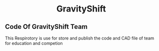 <h1 align="center">GravityShift</h1>
<h2>Code Of GravityShift Team</h2>
<p>This Respirotory is use for store and publish the code and CAD file of team for education and competion</p>
